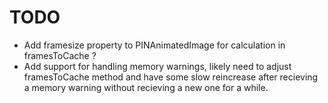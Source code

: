 # TODO
- Add framesize property to PINAnimatedImage for calculation in framesToCache ?
- Add support for handling memory warnings, likely need to adjust framesToCache method and have some slow reincrease after recieving a memory warning without recieving a new one for a while.